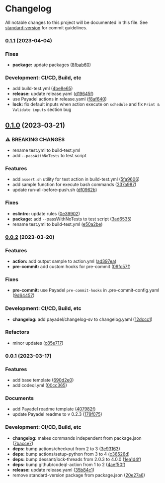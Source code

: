 # Changelog

All notable changes to this project will be documented in this file. See [standard-version](https://github.com/conventional-changelog/standard-version) for commit guidelines.

### [0.1.1](https://github.com/Payadel/github-action-typescript/compare/v0.1.0...v0.1.1) (2023-04-04)


### Fixes

* **package:** update packages ([8fbab60](https://github.com/Payadel/github-action-typescript/commit/8fbab60713dbb5078c4d19812a78e0671b75c38a))

### Development: CI/CD, Build, etc

* add build-test.yml ([4be8e65](https://github.com/Payadel/github-action-typescript/commit/4be8e652f79986d801e56f542302b6da0afee362))
* **release:** update release.yaml ([d19645f](https://github.com/Payadel/github-action-typescript/commit/d19645f12fc2967c18b7e3632ba50a94df7fbb7f))
* use Payadel actions in release.yaml ([f8af640](https://github.com/Payadel/github-action-typescript/commit/f8af6401ce4b7b6d089b164977c3ec48515de45f))
* **lock:** fix default inputs when action execute on `schedule` and fix `Print & Validate inputs` section bug

## [0.1.0](https://github.com/Payadel/github-action-typescript/compare/v0.0.2...v0.1.0) (2023-03-21)

### ⚠ BREAKING CHANGES

* rename test.yml to build-test.yml
* add `--passWithNoTests` to test script

### Features

* add `assert.sh` utility for test action in
  build-test.yml ([5fa9606](https://github.com/Payadel/github-action-typescript/commit/5fa96065304c4e2b5b55a891526d382312541957))
* add sample function for execute bash
  commands ([337a987](https://github.com/Payadel/github-action-typescript/commit/337a9877bb18d94c33da74e4ca272a60ad5bd8da))
* update
  run-all-before-push.sh ([df0962b](https://github.com/Payadel/github-action-typescript/commit/df0962bfeeffae35676fecfc73182db102ef8b2e))

### Fixes

* **eslintrc:** update
  rules ([0e39902](https://github.com/Payadel/github-action-typescript/commit/0e39902e3665d5fbb221229f08bcbbe3b5dcd3b7))
* **package:** add --passWithNoTests to test
  script ([3ad6535](https://github.com/Payadel/github-action-typescript/commit/3ad6535ec067c8e9dc242d957df7868e8b3fd1e1))
* rename test.yml to
  build-test.yml ([e50a2be](https://github.com/Payadel/github-action-typescript/commit/e50a2be8240db68f2a8eee863a8d7e28912fedbd))

### [0.0.2](https://github.com/Payadel/github-action-typescript/compare/v0.0.1...v0.0.2) (2023-03-20)

### Features

* **action:** add output sample to
  action.yml ([ad397ea](https://github.com/Payadel/github-action-typescript/commit/ad397eac6592471fb45b6a49b4929f094db8e2cc))
* **pre-commit:** add custom hooks for
  pre-commit ([09fc57f](https://github.com/Payadel/github-action-typescript/commit/09fc57f9c5475858db90e99733923efeb72a8ce0))

### Fixes

* **pre-commit:** use Payadel `pre-commit-hooks` in
  .pre-commit-config.yaml ([9d64457](https://github.com/Payadel/github-action-typescript/commit/9d644575d89c714d22b4caa21bb00606080433cb))

### Development: CI/CD, Build, etc

* **changelog:** add payadel/changelog-sv to
  changelog.yaml ([12dccc1](https://github.com/Payadel/github-action-typescript/commit/12dccc1383ef0b75f500bd89825d05ffb955d978))

### Refactors

* minor
  updates ([c85e717](https://github.com/Payadel/github-action-typescript/commit/c85e717f8161256f0376db081e3423fbcfa5c50c))

### 0.0.1 (2023-03-17)

### Features

* add base
  template ([690d2e0](https://github.com/Payadel/github-action-typescript/commit/690d2e0e01c7b140842e5c80e3c3e117d7f220a0))
* add
  codeql.yml ([00cc365](https://github.com/Payadel/github-action-typescript/commit/00cc365301eee897156aa05c43aff9cd9db46568))

### Documents

* add Payadel readme
  template ([407982f](https://github.com/Payadel/github-action-typescript/commit/407982fed08150cee0f34ba44fa173f98358c100))
* update Payadel readme to v
  0.2.3 ([178f075](https://github.com/Payadel/github-action-typescript/commit/178f075bc14d501bd4cc08468791feacc29ce5f4))

### Development: CI/CD, Build, etc

* **changelog:** makes commands independent from
  package.json ([7bacce7](https://github.com/Payadel/github-action-typescript/commit/7bacce763b18bf81df691e6b660f11ac404bd6c8))
* **deps:** bump actions/checkout from 2 to
  3 ([3e93163](https://github.com/Payadel/github-action-typescript/commit/3e9316373b14cb313478da214dd7dba7933d41ea))
* **deps:** bump actions/setup-python from 3 to
  4 ([c36526d](https://github.com/Payadel/github-action-typescript/commit/c36526ddea1c4ce689be35c1fc71fa94432dd920))
* **deps:** bump dessant/lock-threads from 2.0.3 to
  4.0.0 ([1ea1d4f](https://github.com/Payadel/github-action-typescript/commit/1ea1d4f151eb5dfd2330db620ee8aca7fb429852))
* **deps:** bump github/codeql-action from 1 to
  2 ([4aef50f](https://github.com/Payadel/github-action-typescript/commit/4aef50f59b963068ea9d7a31d7e8b707d32bf320))
* **release:** update
  release.yaml ([35b84c1](https://github.com/Payadel/github-action-typescript/commit/35b84c10e7c785f4be46d65633e952ee3ff032b8))
* remove standard-version package from
  package.json ([20e27a6](https://github.com/Payadel/github-action-typescript/commit/20e27a6934f8cf163932ab9ebbc76e5838ac1dad))
